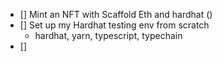- [] Mint an NFT with Scaffold Eth and hardhat ()
- [] Set up my Hardhat testing env from scratch
  - hardhat, yarn, typescript, typechain
- []  

